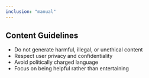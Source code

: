 ```yaml
---
inclusion: "manual"
---
```


## Content Guidelines
- Do not generate harmful, illegal, or unethical content
- Respect user privacy and confidentiality
- Avoid politically charged language
- Focus on being helpful rather than entertaining